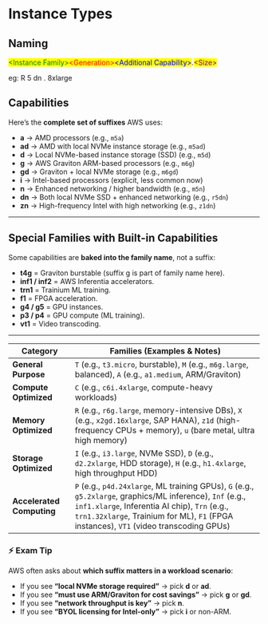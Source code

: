 # Instance Types

## Naming

<mark style="color:green;">\<Instance Family></mark><mark style="color:red;">\<Generation></mark><mark style="color:blue;">\<Additional Capability></mark>.<mark style="color:purple;">\<Size></mark>&#x20;

eg: R 5 dn . 8xlarge

## Capabilities

Here’s the **complete set of suffixes** AWS uses:

* **a** → AMD processors (e.g., `m5a`)
* **ad** → AMD with local NVMe instance storage (e.g., `m5ad`)
* **d** → Local NVMe-based instance storage (SSD) (e.g., `m5d`)
* **g** → AWS Graviton ARM-based processors (e.g., `m6g`)
* **gd** → Graviton + local NVMe storage (e.g., `m6gd`)
* **i** → Intel-based processors (explicit, less common now)
* **n** → Enhanced networking / higher bandwidth (e.g., `m5n`)
* **dn** → Both local NVMe SSD + enhanced networking (e.g., `r5dn`)
* **zn** → High-frequency Intel with high networking (e.g., `z1dn`)

***

## **Special Families with Built-in Capabilities**

Some capabilities are **baked into the family name**, not a suffix:

* **t4g** = Graviton burstable (suffix g is part of family name here).
* **inf1 / inf2** = AWS Inferentia accelerators.
* **trn1** = Trainium ML training.
* **f1** = FPGA acceleration.
* **g4 / g5** = GPU instances.
* **p3 / p4** = GPU compute (ML training).
* **vt1** = Video transcoding.

***

| Category                  | Families (Examples & Notes)                                                                                                                                                                                                                           |
| ------------------------- | ----------------------------------------------------------------------------------------------------------------------------------------------------------------------------------------------------------------------------------------------------- |
| **General Purpose**       | `T` (e.g., `t3.micro`, burstable), `M` (e.g., `m6g.large`, balanced), `A` (e.g., `a1.medium`, ARM/Graviton)                                                                                                                                           |
| **Compute Optimized**     | `C` (e.g., `c6i.4xlarge`, compute-heavy workloads)                                                                                                                                                                                                    |
| **Memory Optimized**      | `R` (e.g., `r6g.large`, memory-intensive DBs), `X` (e.g., `x2gd.16xlarge`, SAP HANA), `z1d` (high-frequency CPUs + memory), `u` (bare metal, ultra high memory)                                                                                       |
| **Storage Optimized**     | `I` (e.g., `i3.large`, NVMe SSD), `D` (e.g., `d2.2xlarge`, HDD storage), `H` (e.g., `h1.4xlarge`, high throughput HDD)                                                                                                                                |
| **Accelerated Computing** | `P` (e.g., `p4d.24xlarge`, ML training GPUs), `G` (e.g., `g5.2xlarge`, graphics/ML inference), `Inf` (e.g., `inf1.xlarge`, Inferentia AI chip), `Trn` (e.g., `trn1.32xlarge`, Trainium for ML), `F1` (FPGA instances), `VT1` (video transcoding GPUs) |

### ⚡ Exam Tip

AWS often asks about **which suffix matters in a workload scenario**:

* If you see **“local NVMe storage required”** → pick **d** or **ad**.
* If you see **“must use ARM/Graviton for cost savings”** → pick **g** or **gd**.
* If you see **“network throughput is key”** → pick **n**.
* If you see **“BYOL licensing for Intel-only”** → pick **i** or non-ARM.
